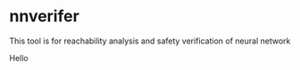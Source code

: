 # nnverifer
This tool is for reachability analysis and safety verification of neural network


Hello
